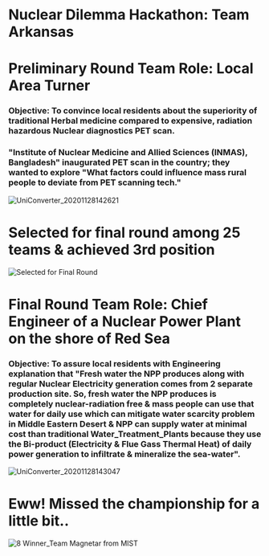 # Nuclear Dilemma Hackathon: Team Arkansas
# Preliminary Round Team Role: Local Area Turner
### Objective: To convince local residents about the superiority of traditional Herbal medicine compared to expensive, radiation hazardous Nuclear diagnostics PET scan.
### "Institute of Nuclear Medicine and Allied Sciences (INMAS), Bangladesh" inaugurated PET scan in the country; they wanted to explore "What factors could influence mass rural people to deviate from PET scanning tech."
![UniConverter_20201128142621](https://user-images.githubusercontent.com/69683125/100497609-c5de7000-3186-11eb-999a-0cfc63806e72.gif)

# Selected for final round among 25 teams & achieved 3rd position
![Selected for Final Round](https://user-images.githubusercontent.com/69683125/100498063-c75d6780-3189-11eb-804e-f722b2e4d574.jpg)


# Final Round Team Role: Chief Engineer of a Nuclear Power Plant on the shore of Red Sea
### Objective: To assure local residents with Engineering explanation that "Fresh water the NPP produces along with regular Nuclear Electricity generation comes from 2 separate production site. So, fresh water the NPP produces is completely nuclear-radiation free & mass people can use that water for daily use which can mitigate water scarcity problem in Middle Eastern Desert & NPP can supply water at minimal cost than traditional Water_Treatment_Plants because they use the Bi-product (Electricity & Flue Gass Thermal Heat) of daily power generation to infiltrate & mineralize the sea-water". 
 
![UniConverter_20201128143047](https://user-images.githubusercontent.com/69683125/100497603-bfe88f00-3186-11eb-85ee-ee36ddb726fe.gif)

# Eww! Missed the championship for a little bit..
![8  Winner_Team Magnetar from MIST](https://user-images.githubusercontent.com/69683125/100497607-c2e37f80-3186-11eb-8e8b-491e8c95698d.jpg)

